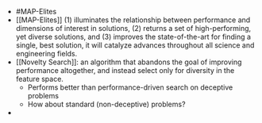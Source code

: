 - #MAP-Elites
- [[MAP-Elites]] (1) illuminates the relationship between performance and dimensions of interest in solutions, (2) returns a set of high-performing, yet diverse solutions, and (3) improves the state-of-the-art for finding a single, best solution, it will catalyze advances throughout all science and engineering fields.
- [[Novelty Search]]: an algorithm that abandons the goal of improving performance altogether, and instead select only for diversity in the feature space.
	- Performs better than performance-driven search on deceptive problems
	- How about standard (non-deceptive) problems?
-